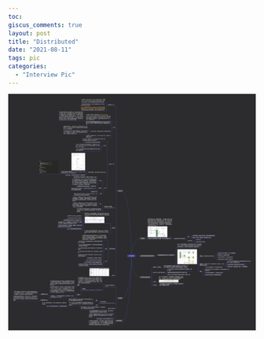 ```yaml
---
toc:
giscus_comments: true
layout: post
title: "Distributed"
date: "2021-08-11"
tags: pic
categories: 
  - "Interview Pic"
---
```


![image.png](https://raw.githubusercontent.com/zhengstar94/zhengstar94.github.io/main/_posts/2021/08/images/distributed.png)